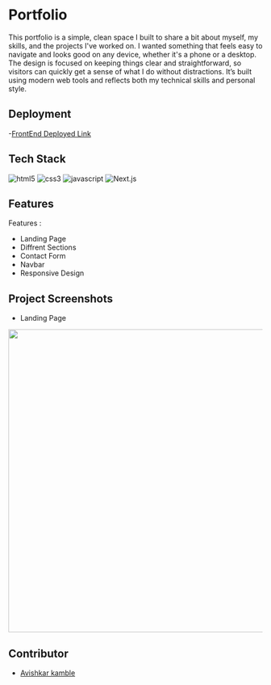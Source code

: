 # Portfolio
This portfolio is a simple, clean space I built to share a bit about myself, my skills, and the projects I've worked on. I wanted something that feels easy to navigate and looks good on any device, whether it's a phone or a desktop. The design is focused on keeping things clear and straightforward, so visitors can quickly get a sense of what I do without distractions. It’s built using modern web tools and reflects both my technical skills and personal style.


## Deployment


-[FrontEnd Deployed Link](https://avishkar-kamble.vercel.app/)



## Tech Stack

<p >
    <img src="https://img.shields.io/badge/HTML5-E34F26?style=for-the-badge&logo=html5&logoColor=white" alt="html5" />
    <img src="https://img.shields.io/badge/CSS3-1572B6?style=for-the-badge&logo=css3&logoColor=white" alt="css3" /> 
    <img src="https://img.shields.io/badge/JavaScript-323330?style=for-the-badge&logo=javascript&logoColor=F7DF1E" alt="javascript" />
    <img src="https://img.shields.io/badge/Next.js-000000?style=for-the-badge&logo=next.js&logoColor=white" alt="Next.js" />
</p>


## Features

Features :
- Landing Page
- Diffrent Sections
- Contact Form
- Navbar
- Responsive Design

 
 

## Project Screenshots

- Landing Page
<img src="https://i.ibb.co/F589VYG/landingpage.png"  width="600" >


## Contributor
- [Avishkar kamble](https://github.com/aavishkark)
